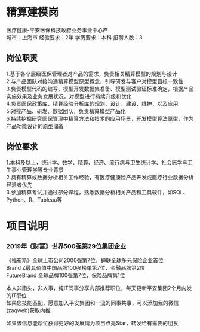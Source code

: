 # 精算建模岗
医疗健康-平安医保科技政府业务事业中心产  
城市：上海市 经验要求：2年 学历要求：本科  招聘人数：3

## 岗位职责
1.基于各个层级医保管理者对产品的需求，负责相关精算模型的规划与设计   
2.与产品团队对接沟通精算模型原型概念，引导研发与客户对模型目标一致性   
3.负责模型代码的编写、模型开发数据集准备、模型测试验证标准确定，根据产品实施效果及业务发展状况，对模型进行持续升级和优化   
4.负责医保政策库、精算经验分析库的规划、设计、建设、维护、以及应用   
5.对接产品、研发、数据团队，负责精算模型产品化   
6.持续挖掘研究医保管理中精算方法和技术的应用场景，开发模型算法原型，作为产品功能设计的原型储备

## 岗位要求
1.本科及以上，统计学、数学、精算、经济、流行病与卫生统计学、社会医学与卫生事业管理学等专业背景   
2.具有精算或数据分析相关工作经验，有医疗健康险产品开发或医疗行业数据分析经验者优先   
3.参加精算考试并通过部分课程，熟悉数据分析相关产品和工具软件，如SQL、Python、R、Tableau等

# 项目说明

### 2019年《财富》世界500强第29位集团企业
《福布斯》全球上市公司2000强第7位，蝉联全球多元保险企业首位  
Brand Z最具价值中国品牌100强榜单第7位，金融品牌第2位  
FutureBrand 全球品牌100强第7位，保险品牌第1位

本人非猎头，非人事，纯IT同事分享内部推荐职位，每天更新平安集团2个月内发的IT职位  
如果您技能匹配，愿意加入平安集团和一流的同事共事，可以添加我的微信(zaqweb)获取内推 

如果该信息能帮忙获得更好的发展请为项目点亮Star，转发给有需要的朋友




